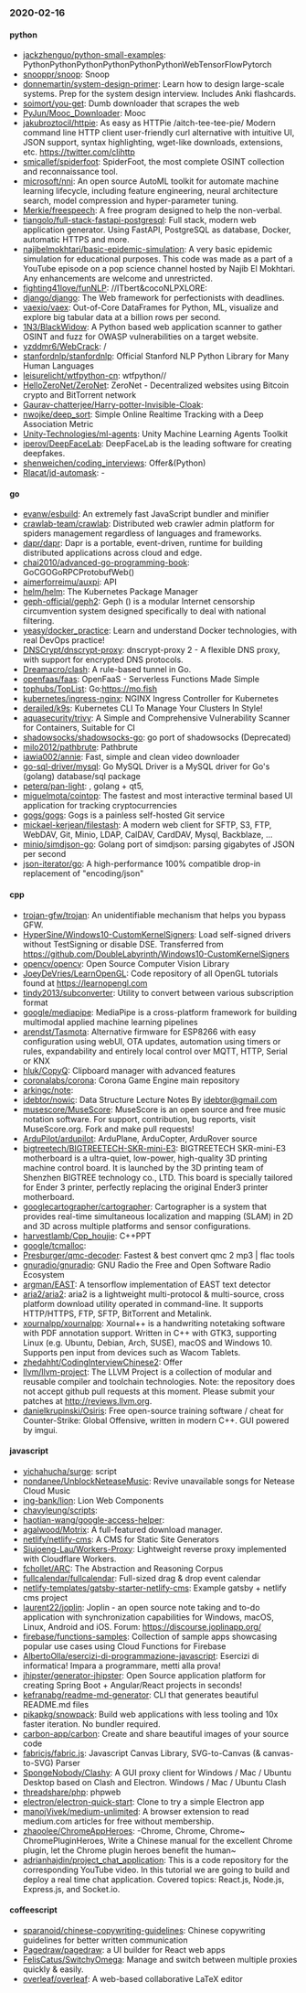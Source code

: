 ### 2020-02-16

#### python
* [jackzhenguo/python-small-examples](https://github.com/jackzhenguo/python-small-examples): PythonPythonPythonPythonPythonPythonWebTensorFlowPytorch
* [snooppr/snoop](https://github.com/snooppr/snoop): Snoop       
* [donnemartin/system-design-primer](https://github.com/donnemartin/system-design-primer): Learn how to design large-scale systems. Prep for the system design interview. Includes Anki flashcards.
* [soimort/you-get](https://github.com/soimort/you-get):  Dumb downloader that scrapes the web
* [PyJun/Mooc_Downloader](https://github.com/PyJun/Mooc_Downloader): Mooc
* [jakubroztocil/httpie](https://github.com/jakubroztocil/httpie): As easy as HTTPie /aitch-tee-tee-pie/  Modern command line HTTP client  user-friendly curl alternative with intuitive UI, JSON support, syntax highlighting, wget-like downloads, extensions, etc. https://twitter.com/clihttp
* [smicallef/spiderfoot](https://github.com/smicallef/spiderfoot): SpiderFoot, the most complete OSINT collection and reconnaissance tool.
* [microsoft/nni](https://github.com/microsoft/nni): An open source AutoML toolkit for automate machine learning lifecycle, including feature engineering, neural architecture search, model compression and hyper-parameter tuning.
* [Merkie/freespeech](https://github.com/Merkie/freespeech): A free program designed to help the non-verbal.
* [tiangolo/full-stack-fastapi-postgresql](https://github.com/tiangolo/full-stack-fastapi-postgresql): Full stack, modern web application generator. Using FastAPI, PostgreSQL as database, Docker, automatic HTTPS and more.
* [najibelmokhtari/basic-epidemic-simulation](https://github.com/najibelmokhtari/basic-epidemic-simulation): A very basic epidemic simulation for educational purposes. This code was made as a part of a YouTube episode on a pop science channel hosted by Najib El Mokhtari. Any enhancements are welcome and unrestricted.
* [fighting41love/funNLP](https://github.com/fighting41love/funNLP): //ITbert&cocoNLPXLORE:
* [django/django](https://github.com/django/django): The Web framework for perfectionists with deadlines.
* [vaexio/vaex](https://github.com/vaexio/vaex): Out-of-Core DataFrames for Python, ML, visualize and explore big tabular data at a billion rows per second.
* [1N3/BlackWidow](https://github.com/1N3/BlackWidow): A Python based web application scanner to gather OSINT and fuzz for OWASP vulnerabilities on a target website.
* [yzddmr6/WebCrack](https://github.com/yzddmr6/WebCrack): /
* [stanfordnlp/stanfordnlp](https://github.com/stanfordnlp/stanfordnlp): Official Stanford NLP Python Library for Many Human Languages
* [leisurelicht/wtfpython-cn](https://github.com/leisurelicht/wtfpython-cn): wtfpython// 
* [HelloZeroNet/ZeroNet](https://github.com/HelloZeroNet/ZeroNet): ZeroNet - Decentralized websites using Bitcoin crypto and BitTorrent network
* [Gaurav-chatterjee/Harry-potter-Invisible-Cloak](https://github.com/Gaurav-chatterjee/Harry-potter-Invisible-Cloak): 
* [nwojke/deep_sort](https://github.com/nwojke/deep_sort): Simple Online Realtime Tracking with a Deep Association Metric
* [Unity-Technologies/ml-agents](https://github.com/Unity-Technologies/ml-agents): Unity Machine Learning Agents Toolkit
* [iperov/DeepFaceLab](https://github.com/iperov/DeepFaceLab): DeepFaceLab is the leading software for creating deepfakes.
* [shenweichen/coding_interviews](https://github.com/shenweichen/coding_interviews): Offer&(Python)
* [Rlacat/jd-automask](https://github.com/Rlacat/jd-automask): -

#### go
* [evanw/esbuild](https://github.com/evanw/esbuild): An extremely fast JavaScript bundler and minifier
* [crawlab-team/crawlab](https://github.com/crawlab-team/crawlab): Distributed web crawler admin platform for spiders management regardless of languages and frameworks.
* [dapr/dapr](https://github.com/dapr/dapr): Dapr is a portable, event-driven, runtime for building distributed applications across cloud and edge.
* [chai2010/advanced-go-programming-book](https://github.com/chai2010/advanced-go-programming-book):  GoCGOGoRPCProtobufWeb()
* [aimerforreimu/auxpi](https://github.com/aimerforreimu/auxpi):   API 
* [helm/helm](https://github.com/helm/helm): The Kubernetes Package Manager
* [geph-official/geph2](https://github.com/geph-official/geph2): Geph () is a modular Internet censorship circumvention system designed specifically to deal with national filtering.
* [yeasy/docker_practice](https://github.com/yeasy/docker_practice): Learn and understand Docker technologies, with real DevOps practice!
* [DNSCrypt/dnscrypt-proxy](https://github.com/DNSCrypt/dnscrypt-proxy): dnscrypt-proxy 2 - A flexible DNS proxy, with support for encrypted DNS protocols.
* [Dreamacro/clash](https://github.com/Dreamacro/clash): A rule-based tunnel in Go.
* [openfaas/faas](https://github.com/openfaas/faas): OpenFaaS - Serverless Functions Made Simple
* [tophubs/TopList](https://github.com/tophubs/TopList): Go:https://mo.fish
* [kubernetes/ingress-nginx](https://github.com/kubernetes/ingress-nginx): NGINX Ingress Controller for Kubernetes
* [derailed/k9s](https://github.com/derailed/k9s):  Kubernetes CLI To Manage Your Clusters In Style!
* [aquasecurity/trivy](https://github.com/aquasecurity/trivy): A Simple and Comprehensive Vulnerability Scanner for Containers, Suitable for CI
* [shadowsocks/shadowsocks-go](https://github.com/shadowsocks/shadowsocks-go): go port of shadowsocks (Deprecated)
* [milo2012/pathbrute](https://github.com/milo2012/pathbrute): Pathbrute
* [iawia002/annie](https://github.com/iawia002/annie):  Fast, simple and clean video downloader
* [go-sql-driver/mysql](https://github.com/go-sql-driver/mysql): Go MySQL Driver is a MySQL driver for Go's (golang) database/sql package
* [peterq/pan-light](https://github.com/peterq/pan-light): , golang + qt5, 
* [miguelmota/cointop](https://github.com/miguelmota/cointop): The fastest and most interactive terminal based UI application for tracking cryptocurrencies
* [gogs/gogs](https://github.com/gogs/gogs): Gogs is a painless self-hosted Git service
* [mickael-kerjean/filestash](https://github.com/mickael-kerjean/filestash):  A modern web client for SFTP, S3, FTP, WebDAV, Git, Minio, LDAP, CalDAV, CardDAV, Mysql, Backblaze, ...
* [minio/simdjson-go](https://github.com/minio/simdjson-go): Golang port of simdjson: parsing gigabytes of JSON per second
* [json-iterator/go](https://github.com/json-iterator/go): A high-performance 100% compatible drop-in replacement of "encoding/json"

#### cpp
* [trojan-gfw/trojan](https://github.com/trojan-gfw/trojan): An unidentifiable mechanism that helps you bypass GFW.
* [HyperSine/Windows10-CustomKernelSigners](https://github.com/HyperSine/Windows10-CustomKernelSigners): Load self-signed drivers without TestSigning or disable DSE. Transferred from https://github.com/DoubleLabyrinth/Windows10-CustomKernelSigners
* [opencv/opencv](https://github.com/opencv/opencv): Open Source Computer Vision Library
* [JoeyDeVries/LearnOpenGL](https://github.com/JoeyDeVries/LearnOpenGL): Code repository of all OpenGL tutorials found at https://learnopengl.com
* [tindy2013/subconverter](https://github.com/tindy2013/subconverter): Utility to convert between various subscription format
* [google/mediapipe](https://github.com/google/mediapipe): MediaPipe is a cross-platform framework for building multimodal applied machine learning pipelines
* [arendst/Tasmota](https://github.com/arendst/Tasmota): Alternative firmware for ESP8266 with easy configuration using webUI, OTA updates, automation using timers or rules, expandability and entirely local control over MQTT, HTTP, Serial or KNX
* [hluk/CopyQ](https://github.com/hluk/CopyQ): Clipboard manager with advanced features
* [coronalabs/corona](https://github.com/coronalabs/corona): Corona Game Engine main repository
* [arkingc/note](https://github.com/arkingc/note): 
* [idebtor/nowic](https://github.com/idebtor/nowic): Data Structure Lecture Notes By idebtor@gmail.com
* [musescore/MuseScore](https://github.com/musescore/MuseScore): MuseScore is an open source and free music notation software. For support, contribution, bug reports, visit MuseScore.org. Fork and make pull requests!
* [ArduPilot/ardupilot](https://github.com/ArduPilot/ardupilot): ArduPlane, ArduCopter, ArduRover source
* [bigtreetech/BIGTREETECH-SKR-mini-E3](https://github.com/bigtreetech/BIGTREETECH-SKR-mini-E3): BIGTREETECH SKR-mini-E3 motherboard is a ultra-quiet, low-power, high-quality 3D printing machine control board. It is launched by the 3D printing team of Shenzhen BIGTREE technology co., LTD. This board is specially tailored for Ender 3 printer, perfectly replacing the original Ender3 printer motherboard.
* [googlecartographer/cartographer](https://github.com/googlecartographer/cartographer): Cartographer is a system that provides real-time simultaneous localization and mapping (SLAM) in 2D and 3D across multiple platforms and sensor configurations.
* [harvestlamb/Cpp_houjie](https://github.com/harvestlamb/Cpp_houjie): C++PPT
* [google/tcmalloc](https://github.com/google/tcmalloc): 
* [Presburger/qmc-decoder](https://github.com/Presburger/qmc-decoder): Fastest & best convert qmc 2 mp3 | flac tools
* [gnuradio/gnuradio](https://github.com/gnuradio/gnuradio): GNU Radio  the Free and Open Software Radio Ecosystem
* [argman/EAST](https://github.com/argman/EAST): A tensorflow implementation of EAST text detector
* [aria2/aria2](https://github.com/aria2/aria2): aria2 is a lightweight multi-protocol & multi-source, cross platform download utility operated in command-line. It supports HTTP/HTTPS, FTP, SFTP, BitTorrent and Metalink.
* [xournalpp/xournalpp](https://github.com/xournalpp/xournalpp): Xournal++ is a handwriting notetaking software with PDF annotation support. Written in C++ with GTK3, supporting Linux (e.g. Ubuntu, Debian, Arch, SUSE), macOS and Windows 10. Supports pen input from devices such as Wacom Tablets.
* [zhedahht/CodingInterviewChinese2](https://github.com/zhedahht/CodingInterviewChinese2): Offer
* [llvm/llvm-project](https://github.com/llvm/llvm-project): The LLVM Project is a collection of modular and reusable compiler and toolchain technologies. Note: the repository does not accept github pull requests at this moment. Please submit your patches at http://reviews.llvm.org.
* [danielkrupinski/Osiris](https://github.com/danielkrupinski/Osiris): Free open-source training software / cheat for Counter-Strike: Global Offensive, written in modern C++. GUI powered by imgui.

#### javascript
* [yichahucha/surge](https://github.com/yichahucha/surge): script
* [nondanee/UnblockNeteaseMusic](https://github.com/nondanee/UnblockNeteaseMusic): Revive unavailable songs for Netease Cloud Music
* [ing-bank/lion](https://github.com/ing-bank/lion): Lion Web Components
* [chavyleung/scripts](https://github.com/chavyleung/scripts): 
* [haotian-wang/google-access-helper](https://github.com/haotian-wang/google-access-helper): 
* [agalwood/Motrix](https://github.com/agalwood/Motrix): A full-featured download manager.
* [netlify/netlify-cms](https://github.com/netlify/netlify-cms): A CMS for Static Site Generators
* [Siujoeng-Lau/Workers-Proxy](https://github.com/Siujoeng-Lau/Workers-Proxy): Lightweight reverse proxy implemented with Cloudflare Workers.
* [fchollet/ARC](https://github.com/fchollet/ARC): The Abstraction and Reasoning Corpus
* [fullcalendar/fullcalendar](https://github.com/fullcalendar/fullcalendar): Full-sized drag & drop event calendar
* [netlify-templates/gatsby-starter-netlify-cms](https://github.com/netlify-templates/gatsby-starter-netlify-cms): Example gatsby + netlify cms project
* [laurent22/joplin](https://github.com/laurent22/joplin): Joplin - an open source note taking and to-do application with synchronization capabilities for Windows, macOS, Linux, Android and iOS. Forum: https://discourse.joplinapp.org/
* [firebase/functions-samples](https://github.com/firebase/functions-samples): Collection of sample apps showcasing popular use cases using Cloud Functions for Firebase
* [AlbertoOlla/esercizi-di-programmazione-javascript](https://github.com/AlbertoOlla/esercizi-di-programmazione-javascript): Esercizi di informatica! Impara a programmare, metti alla prova!
* [jhipster/generator-jhipster](https://github.com/jhipster/generator-jhipster): Open Source application platform for creating Spring Boot + Angular/React projects in seconds!
* [kefranabg/readme-md-generator](https://github.com/kefranabg/readme-md-generator):  CLI that generates beautiful README.md files
* [pikapkg/snowpack](https://github.com/pikapkg/snowpack):  Build web applications with less tooling and 10x faster iteration. No bundler required.
* [carbon-app/carbon](https://github.com/carbon-app/carbon):  Create and share beautiful images of your source code
* [fabricjs/fabric.js](https://github.com/fabricjs/fabric.js): Javascript Canvas Library, SVG-to-Canvas (& canvas-to-SVG) Parser
* [SpongeNobody/Clashy](https://github.com/SpongeNobody/Clashy): A GUI proxy client for Windows / Mac / Ubuntu Desktop based on Clash and Electron.  Windows / Mac / Ubuntu Clash
* [threadshare/php](https://github.com/threadshare/php): phpweb
* [electron/electron-quick-start](https://github.com/electron/electron-quick-start): Clone to try a simple Electron app
* [manojVivek/medium-unlimited](https://github.com/manojVivek/medium-unlimited): A browser extension to read medium.com articles for free without membership.
* [zhaoolee/ChromeAppHeroes](https://github.com/zhaoolee/ChromeAppHeroes): -Chrome, Chrome, Chrome~ ChromePluginHeroes, Write a Chinese manual for the excellent Chrome plugin, let the Chrome plugin heroes benefit the human~
* [adrianhajdin/project_chat_application](https://github.com/adrianhajdin/project_chat_application): This is a code repository for the corresponding YouTube video. In this tutorial we are going to build and deploy a real time chat application. Covered topics: React.js, Node.js, Express.js, and Socket.io.

#### coffeescript
* [sparanoid/chinese-copywriting-guidelines](https://github.com/sparanoid/chinese-copywriting-guidelines): Chinese copywriting guidelines for better written communication
* [Pagedraw/pagedraw](https://github.com/Pagedraw/pagedraw): a UI builder for React web apps
* [FelisCatus/SwitchyOmega](https://github.com/FelisCatus/SwitchyOmega): Manage and switch between multiple proxies quickly & easily.
* [overleaf/overleaf](https://github.com/overleaf/overleaf): A web-based collaborative LaTeX editor
